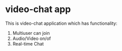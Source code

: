 # video-chat app
This is video-chat application which has functionality:
1) Multiuser can join
2) Audio/Video on/of
3) Real-time Chat 

